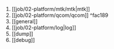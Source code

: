 
1. [[job/02-platform/mtk/mtk|mtk]]
2. [[job/02-platform/qcom/qcom]] ^fac189
3. [[general]]
4. [[job/02-platform/log|log]]
5. [[dump]]
6. [[debug]]

